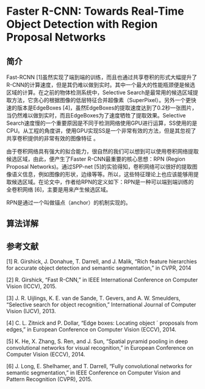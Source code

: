 # Faster R-CNN: Towards Real-Time Object Detection with Region Proposal Networks

## 简介

Fast-RCNN \[1\]虽然实现了端到端的训练，而且也通过共享卷积的形式大幅提升了R-CNN的计算速度，但是其仍难以做到实时。其中一个最大的性能瓶颈便是候选区域的计算。在之前的物体检测系统中，Selective Search是最常用的候选区域提取方法，它贪心的根据图像的低层特征合并超像素（SuperPixel）。另外一个更快速的版本是EdgeBoxes \[4\]，虽然EdgeBoxes的提取速度达到了0.2秒一张图片，当仍然难以做到实时，而且EdgeBoxes为了速度牺牲了提取效果。Selective Search速度慢的一个重要原因是不同于检测网络使用GPU进行运算，SS使用的是CPU。从工程的角度讲，使用GPU实现SS是一个非常有效的方法，但是其忽视了共享卷积提供的非常有效的图像特征 。

由于卷积网络具有强大的拟合能力，很自然的我们可以想到可以使用卷积网络提取候选区域，由此，便产生了Faster R-CNN最重要的核心思想：RPN \(Region Proposal Networks\)。通过SPP-net \[5\]的实验得知，卷积网络可以很好的提取图像语义信息，例如图像的形状，边缘等等。所以，这些特征理论上也应该能够用提取候选区域。在论文中，作者给RPN的定义如下：RPN是一种可以端到端训练的全卷积网络 \[6\]，主要是用来产生候选区域。

RPN是通过一个叫做锚点（anchor）的机制实现的。

## 算法详解

## 参考文献

\[1\] R. Girshick, J. Donahue, T. Darrell, and J. Malik, “Rich feature hierarchies for accurate object detection and semantic segmentation,” in CVPR, 2014

\[2\] R. Girshick, “Fast R-CNN,” in IEEE International Conference on Computer Vision \(ICCV\), 2015.

\[3\] J. R. Uijlings, K. E. van de Sande, T. Gevers, and A. W. Smeulders, “Selective search for object recognition,” International Journal of Computer Vision \(IJCV\), 2013.

\[4\] C. L. Zitnick and P. Dollar, “Edge boxes: Locating object ´ proposals from edges,” in European Conference on Computer Vision \(ECCV\), 2014.

\[5\] K. He, X. Zhang, S. Ren, and J. Sun, “Spatial pyramid pooling in deep convolutional networks for visual recognition,” in European Conference on Computer Vision \(ECCV\), 2014.

\[6\] J. Long, E. Shelhamer, and T. Darrell, “Fully convolutional networks for semantic segmentation,” in IEEE Conference on Computer Vision and Pattern Recognition \(CVPR\), 2015.

